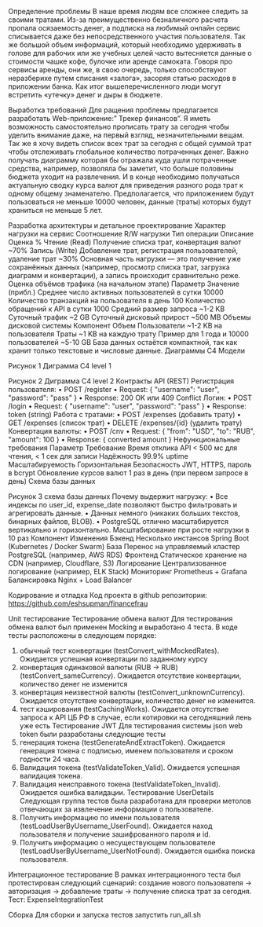 Определение проблемы
В наше время людям все сложнее следить за своими тратами. Из-за преимущественно безналичного расчета пропала осязаемость денег, а подписка на любимый онлайн сервис списывается даже без непосредственного участия пользователя. Так же большой объем информаций, который необходимо удерживать в голове для рабочих или же учебных целей часто вытесняется данные о стоимости чашке кофе, булочке или аренде самоката. Говоря про сервисы аренды, они же, в свою очередь, только способствуют неразберихе путем списания «залога», засоряя статью расходов в приложении банка. Как итог вышеперечисленного люди могут встретить «утечку» денег и дыры в бюджете.


Выработка требований
Для ращения проблемы предлагается разработать Web-приложение:” Трекер финансов”.
Я иметь возможность самостоятельно прописать трату за сегодня чтобы уделить внимание даже, на первый взгляд, незначительными вещам.
Так же я хочу видеть список всех трат за сегодня с общей суммой трат чтобы отслеживать глобальное количество потраченных денег. Важно получать диаграмму которая бы отражала куда ушли потраченные средства, например, позволяла бы заметит, что больше половины бюджета уходит на развлечения.
И в конце необходимо получаться актуальную сводку курса валют для приведения разного рода трат к одному общему знаменателю.
Предполагается, что приложением будут пользоваться не меньше 10000 человек, данные (траты) которых будут храниться не меньше 5 лет.


Разработка архитектуры и детальное проектирование
Хараĸтер нагрузĸи на сервис
Соотношение R/W нагрузки
Тип операции	Описание	Оценка %
Чтение (Read)	Получение списка трат, конвертация валют	~70%
Запись (Write)	Добавление трат, регистрация пользователей, удаление трат	~30%
Основная часть нагрузки — это получение уже сохранённых данных (например, просмотр списка трат, загрузка диаграмм и конвертации), а запись происходит сравнительно реже.
Оценка объёмов трафика (на начальном этапе)
Параметр	Значение (прибл.)
Среднее число активных пользователей в сутки	10000
Количество транзакций на пользователя в день	100
Количество обращений к API в сутки	1000
Средний размер запроса	~1-2 KB
Суточный трафик	~2 GB
Суточный дисковый прирост	~500 MB
Объемы дисковой системы
Компонент	Объем
Пользователи	~1-2 KB на пользователя
Траты	~1 KB на каждую трату
Пример для 1 года и 10000 пользователей	~5-10 GB
База данных остаётся компактной, так как хранит только текстовые и числовые данные.
Диаграммы C4 Модели
 
Рисунок 1 Диграмма C4 level 1
 
Рисунок 2 Диграмма C4 level 2
Контракты API (REST)
Регистрация пользователя:
•	POST /register
•	Request: { "username": "user", "password": "pass" }
•	Response: 200 OK или 409 Conflict
Логин:
•	POST /login
•	Request: { "username": "user", "password": "pass" }
•	Response: token (string)
Работа с тратами:
•	POST /expenses (добавить трату)
•	GET /expenses (список трат)
•	DELETE /expenses/{id} (удалить трату)
Конвертация валюты:
•	POST /cnv
•	Request: { "from": "USD", "to": "RUB", "amount": 100 }
•	Response: { converted amount }
Нефункциональные требования
Параметр	Требование
Время отклика API	< 500 мс для чтения, < 1 сек для записи
Надёжность	99.9% uptime
Масштабируемость	Горизонтальная
Безопасность	JWT, HTTPS, пароль в bcrypt
Обновление курсов валют	1 раз в день (при первом запросе в день)
Схема базы данных
 
Рисунок 3 схема базы данных
Почему выдержит нагрузку:
•	Все индексы по user_id, expense_date позволяют быстро фильтровать и агрегировать данные.
•	Данных немного (никаких больших текстов, бинарных файлов, BLOB).
•	PostgreSQL отлично масштабируется вертикально и горизонтально.
Масштабирование при росте нагрузки в 10 раз
Компонент	Изменения
Бэкенд	Несколько инстансов Spring Boot (Kubernetes / Docker Swarm)
База	Перенос на управляемый кластер PostgreSQL (например, AWS RDS)
Фронтенд	Статическое хранение на CDN (например, Cloudflare, S3)
Логирование	Централизованное логирование (например, ELK Stack)
Мониторинг	Prometheus + Grafana
Балансировка	Nginx + Load Balancer


Кодирование и отладĸа
Код проекта в github репозитории: https://github.com/eshsupman/financefrau

Unit тестирование
Тестирование обмена валют
Для тестирования обмена валют был применен Mocking и выработано 4 теста.
В коде тесты расположены в следующем порядке:
1.	обычный тест конвертации (testConvert_withMockedRates). Ожидается успешная конвертации по заданному курсу
2.	конвертация одинаковой валюты (RUB -> RUB) (testConvert_sameCurrency). Ожидается отсутствие конвертации, количество денег не изменится
3.	конвертация неизвестной валюты (testConvert_unknownCurrency). Ожидается отсутствие конвертации, количество денег не изменится. 
4.	тест кэширования (testCachingWorks). Ожидается отсутствие запроса к API ЦБ РФ в случае, если котировки на сегодняшний лень уже есть
Тестирование JWT
Для тестирования системы json web token были разработаны следующие тесты
1.	генерация токена (testGenerateAndExtractToken). Ожидается генерация токена с подписью, именем пользователя и сроком годности 24 часа.
2.	Валидация токена (testValidateToken_Valid). Ожидается успешная валидация токена.
3.	Валидация неисправного токена (testValidateToken_Invalid). Ожидается ошибка валидации.
Тестирование UserDetails
Следующая группа тестов была разработана для проверки метолов отвечающих за извлечение информации о пользователе.
1.	Получить информацию по имени пользователя (testLoadUserByUsername_UserFound). Ожидается наход пользователя и получение зашифрованного пароля и id.
2.	Получить информацию о несуществующем пользователе (testLoadUserByUsername_UserNotFound). Ожидается ошибка поиска пользователя.


Интеграционное тестирование 
В рамках интеграционного теста был протестирован следующий сценарий:
создание нового пользователя -> авторизация -> добавление траты -> получение списка трат за сегодня.
Тест: ExpenseIntegrationTest

Сборĸа
Для сборки и запуска тестов запустить run_all.sh
